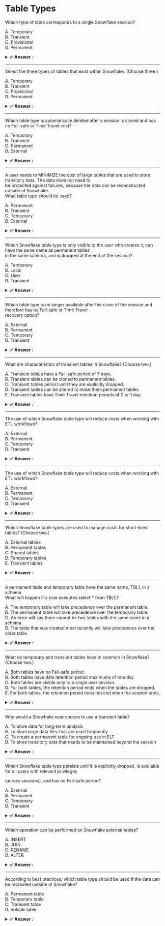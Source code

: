 # Table Types                                                                                                                                                                                                                                                                                                                        
Which type of table corresponds to a single Snowflake session?                                                                                                                                                                                                                                                                       
                                                                                                                                                                                                                                                                                                                                     
A. Temporary<br>B. Transient<br>C. Provisional<br>D. Permanent                                                                                                                                                                                                                                                                       
                                                                                                                                                                                                                                                                                                                                     
<details>                                                                                                                                                                                                                                                                                                                            
<summary><strong>✅ Answer : </strong></summary>                                                                                                                                                                                                                                                                                     
<strong>A</strong>                                                                                                                                                                                                                                                                                                                   
                                                                                                                                                                                                                                                                                                                                     
Temporary tables in Snowflake are specifically designed to exist only within the scope of a single session.                                                                                                                                                                                                                          
When the session ends, the temporary table and all its data are automatically dropped. This behavior is in                                                                                                                                                                                                                           
stark contrast to other table types like permanent or transient tables which persist beyond individual                                                                                                                                                                                                                               
sessions. The temporary table's limited lifespan makes them ideal for storing intermediate results or                                                                                                                                                                                                                                
temporary data that's not required for long-term storage. These tables are session-specific and not visible to                                                                                                                                                                                                                       
other sessions, ensuring data isolation. The ephemeral nature of temporary tables avoids the need for manual                                                                                                                                                                                                                         
cleanup, simplifying data management within individual work sessions. They can be created and manipulated                                                                                                                                                                                                                            
within a session just like any other table but their scope remains confined to the initiating session. They are                                                                                                                                                                                                                      
essentially a workspace for session-specific operations. Transient tables, on the other hand, while not as                                                                                                                                                                                                                           
permanent as permanent tables, do survive session termination. They don't have the session-specificrestriction that defines temporary tables, making 'A' the most appropriate answer. Provisional isn't a valid                                                                                                                      
Snowflake table type.                                                                                                                                                                                                                                                                                                                
Authoritative links:                                                                                                                                                                                                                                                                                                                 
Snowflake Documentation on Temporary Tables: https://docs.snowflake.com/en/sql-reference/ddltable.html#temporary-tables                                                                                                                                                                                                              
Snowflake Documentation on Table Types: https://docs.snowflake.com/en/user-guide/tables-intro.html                                                                                                                                                                                                                                   
</details>                                                                                                                                                                                                                                                                                                                           
                                                                                                                                                                                                                                                                                                                                     
                                                                                                                                                                                                                                                                                                                                     
---                                                                                                                                                                                                                                                                                                                                  
Select the three types of tables that exist within Snowflake. (Choose three.)                                                                                                                                                                                                                                                        
                                                                                                                                                                                                                                                                                                                                     
A. Temporary<br>B. Transient<br>C. Provisional<br>D. Permanent                                                                                                                                                                                                                                                                       
                                                                                                                                                                                                                                                                                                                                     
<details>                                                                                                                                                                                                                                                                                                                            
<summary><strong>✅ Answer : </strong></summary>                                                                                                                                                                                                                                                                                     
<strong>A, B, D</strong>                                                                                                                                                                                                                                                                                                             
                                                                                                                                                                                                                                                                                                                                     
The correct answer is A. Temporary, B. Transient, and D. Permanent. These represent the three primary table                                                                                                                                                                                                                          
types in Snowflake, each offering distinct characteristics concerning data persistence and availability.                                                                                                                                                                                                                             
Permanent tables are the standard table type, designed for long-term data storage. Data in these tables                                                                                                                                                                                                                              
persists indefinitely unless explicitly dropped. They are suitable for storing core business data, transactional                                                                                                                                                                                                                     
records, and any information requiring long-term retention and access. Permanent tables offer full data                                                                                                                                                                                                                              
recovery capabilities via Snowflake's Time Travel feature, allowing restoration to previous states. More                                                                                                                                                                                                                             
information on permanent tables can be found in Snowflake's documentation:                                                                                                                                                                                                                                                           
https://docs.snowflake.com/en/user-guide/tables-permanent.                                                                                                                                                                                                                                                                           
Transient tables are intended for data that needs to be persisted for a shorter duration than permanent                                                                                                                                                                                                                              
tables. They behave similarly to permanent tables, but they do not provide the same time travel capability for                                                                                                                                                                                                                       
data recovery beyond a very limited period. This makes them a cost-effective option for staging data, ETL                                                                                                                                                                                                                            
processes, or storing data that does not require extensive historical recovery. See Snowflake's documentation                                                                                                                                                                                                                        
on transient tables for details: https://docs.snowflake.com/en/user-guide/tables-transient.                                                                                                                                                                                                                                          
Temporary tables are designed for session-specific data storage, meaning their data only exists for the                                                                                                                                                                                                                              
duration of the session. Once the session ends, the data in the temporary table is automatically dropped. This                                                                                                                                                                                                                       
table type is often used for intermediate calculations, data transformations within a query or procedure, or                                                                                                                                                                                                                         
short-lived datasets. They are lightweight and do not contribute to long-term storage costs. Learn more about                                                                                                                                                                                                                        
temporary tables here: https://docs.snowflake.com/en/user-guide/tables-temp.                                                                                                                                                                                                                                                         
Option C. Provisional is not a valid table type in Snowflake, thus excluding it from the correct answer. Each of                                                                                                                                                                                                                     
the described table types serves a specific purpose within the Snowflake data platform, contributing to its                                                                                                                                                                                                                          
flexibility and efficiency. They address different data persistence requirements, allowing users to optimize for                                                                                                                                                                                                                     
storage, cost, and recovery needs.                                                                                                                                                                                                                                                                                                   
</details>                                                                                                                                                                                                                                                                                                                           
                                                                                                                                                                                                                                                                                                                                     
                                                                                                                                                                                                                                                                                                                                     
---                                                                                                                                                                                                                                                                                                                                  
Which table type is automatically deleted after a session is closed and has no Fail-safe or Time Travel cost?                                                                                                                                                                                                                        
                                                                                                                                                                                                                                                                                                                                     
A. Temporary<br>B. Transient<br>C. Permanent<br>D. External                                                                                                                                                                                                                                                                          
                                                                                                                                                                                                                                                                                                                                     
<details>                                                                                                                                                                                                                                                                                                                            
<summary><strong>✅ Answer : </strong></summary>                                                                                                                                                                                                                                                                                     
<strong>A</strong>                                                                                                                                                                                                                                                                                                                   
                                                                                                                                                                                                                                                                                                                                     
Temporary tables in Snowflake are designed for short-lived data storage within a user's session. They offer                                                                                                                                                                                                                          
the unique characteristic of being automatically dropped upon session termination. This behavior contrasts                                                                                                                                                                                                                           
with other table types, such as permanent or transient tables, which persist beyond a single session. Unlike                                                                                                                                                                                                                         
permanent tables, temporary tables do not incur Fail-safe costs because data recovery is not a consideration                                                                                                                                                                                                                         
once the session ends. They also do not have Time Travel capabilities, eliminating related expenses. This                                                                                                                                                                                                                            
ephemeral nature makes temporary tables ideal for data manipulations and computations during a session,                                                                                                                                                                                                                              
where data persistence is not required, such as intermediary datasets within a query. Transient tables also                                                                                                                                                                                                                          
lack Fail-safe but do retain Time Travel (configurable), so they still incur costs. External tables do not store                                                                                                                                                                                                                     
data in snowflake. They are used for querying data outside the Snowflake instance. Therefore, the correct                                                                                                                                                                                                                            
answer is A, Temporary tables, as it fits all criteria given in the question. The absence of Fail-safe and Time                                                                                                                                                                                                                      
Travel features allows for efficient and cost-effective data handling during a specific session.                                                                                                                                                                                                                                     
Further research can be done here:                                                                                                                                                                                                                                                                                                   
Snowflake Documentation on Temporary Tables                                                                                                                                                                                                                                                                                          
Snowflake Documentation on Fail-safe                                                                                                                                                                                                                                                                                                 
Snowflake Documentation on Time Travel                                                                                                                                                                                                                                                                                               
</details>                                                                                                                                                                                                                                                                                                                           
                                                                                                                                                                                                                                                                                                                                     
                                                                                                                                                                                                                                                                                                                                     
---                                                                                                                                                                                                                                                                                                                                  
A user needs to MINIMIZE the cost of large tables that are used to store transitory data. The data does not need to                                                                                                                                                                                                                  
be protected against failures, because the data can be reconstructed outside of Snowflake.                                                                                                                                                                                                                                           
What table type should be used?                                                                                                                                                                                                                                                                                                      
                                                                                                                                                                                                                                                                                                                                     
A. Permanent<br>B. Transient<br>C. Temporary<br>D. External                                                                                                                                                                                                                                                                          
                                                                                                                                                                                                                                                                                                                                     
<details>                                                                                                                                                                                                                                                                                                                            
<summary><strong>✅ Answer : </strong></summary>                                                                                                                                                                                                                                                                                     
<strong>B</strong>                                                                                                                                                                                                                                                                                                                   
                                                                                                                                                                                                                                                                                                                                     
The correct answer is B. Transient. Here's why:                                                                                                                                                                                                                                                                                      
Transient tables in Snowflake are designed for data that's not critical for long-term storage and doesn't                                                                                                                                                                                                                            
require the same level of data protection as permanent tables. The key characteristic of transient tables is                                                                                                                                                                                                                         
their lack of fail-safe protection. This means that if a failure occurs, data stored in a transient table is not                                                                                                                                                                                                                     
recoverable by Snowflake's fail-safe mechanism. Because the user has stated that data is recoverable                                                                                                                                                                                                                                 
elsewhere, this lack of fail-safe is acceptable. The advantage is that they do not incur the costs associated                                                                                                                                                                                                                        
with maintaining fail-safe storage, thus reducing storage costs. Additionally, the undrop feature of permanent                                                                                                                                                                                                                       
tables does not apply to transient tables, which further simplifies administration and reduces operational                                                                                                                                                                                                                           
overhead if unwanted table drops occur.                                                                                                                                                                                                                                                                                              
Permanent tables, while offering the highest level of data durability and recovery via fail-safe, are not suitable                                                                                                                                                                                                                   
for the stated requirements due to their higher storage costs and fail-safe maintenance overhead. Temporary                                                                                                                                                                                                                          
tables are session-scoped, which means their lifetime is tied to a specific session. Once the session ends, the                                                                                                                                                                                                                      
table and its data are automatically dropped. External tables are used to access data stored outsideSnowflake, and are not applicable in this scenario where tables are being used to store data within Snowflake.                                                                                                                   
Therefore, transient tables are the most cost-effective option for transitory data that doesn't require fail-safe                                                                                                                                                                                                                    
protection within Snowflake. They offer a good balance between cost and utility for the specified use case.                                                                                                                                                                                                                          
Authoritative links for further research:                                                                                                                                                                                                                                                                                            
Snowflake Documentation - Understanding Table Types: https://docs.snowflake.com/en/user-guide/tablesintro.html#table-types                                                                                                                                                                                                           
Snowflake Documentation - Transient Tables: https://docs.snowflake.com/en/sql-reference/sql/createtable.html#transient                                                                                                                                                                                                               
Snowflake Documentation - Storage Costs: https://www.snowflake.com/pricing/                                                                                                                                                                                                                                                          
</details>                                                                                                                                                                                                                                                                                                                           
                                                                                                                                                                                                                                                                                                                                     
                                                                                                                                                                                                                                                                                                                                     
---                                                                                                                                                                                                                                                                                                                                  
Which Snowflake table type is only visible to the user who creates it, can have the same name as permanent tables                                                                                                                                                                                                                    
in the same schema, and is dropped at the end of the session?                                                                                                                                                                                                                                                                        
                                                                                                                                                                                                                                                                                                                                     
A. Temporary<br>B. Local<br>C. User<br>D. Transient                                                                                                                                                                                                                                                                                  
                                                                                                                                                                                                                                                                                                                                     
<details>                                                                                                                                                                                                                                                                                                                            
<summary><strong>✅ Answer : </strong></summary>                                                                                                                                                                                                                                                                                     
<strong>A</strong>                                                                                                                                                                                                                                                                                                                   
                                                                                                                                                                                                                                                                                                                                     
The correct answer is A. Temporary. Temporary tables in Snowflake are designed for session-specific datastorage and manipulation. They exhibit unique characteristics that distinguish them from other table types. A                                                                                                                
key feature of temporary tables is their limited visibility; they are exclusively accessible to the user who                                                                                                                                                                                                                         
created them. This isolation ensures that data within these tables remains private and does not interfere with                                                                                                                                                                                                                       
other users or processes. Furthermore, temporary tables can share the same name as permanent tables                                                                                                                                                                                                                                  
within the same schema, a flexibility not found with other table types, as the session-specific context                                                                                                                                                                                                                              
prevents naming conflicts. Crucially, temporary tables are automatically dropped when the user session ends,                                                                                                                                                                                                                         
which makes them suitable for storing intermediate results, data transformations, or any data not required                                                                                                                                                                                                                           
beyond the scope of a single session. Local tables are not a recognized table type in Snowflake. User tables                                                                                                                                                                                                                         
are a concept, but they are actually permanent tables owned by a specific user. Transient tables are                                                                                                                                                                                                                                 
persistent but lack the fail-safe data protection features of permanent tables, they also aren't dropped                                                                                                                                                                                                                             
automatically at the end of the session. These characteristics solidify the choice of 'Temporary' as the only                                                                                                                                                                                                                        
type matching all the criteria in the prompt. For further information, you can refer to the Snowflake                                                                                                                                                                                                                                
documentation on temporary tables: https://docs.snowflake.com/en/user-guide/tables-temp-transient.                                                                                                                                                                                                                                   
</details>                                                                                                                                                                                                                                                                                                                           
                                                                                                                                                                                                                                                                                                                                     
                                                                                                                                                                                                                                                                                                                                     
---                                                                                                                                                                                                                                                                                                                                  
Which table type is no longer available after the close of the session and therefore has no Fail-safe or Time Travel                                                                                                                                                                                                                 
recovery option?                                                                                                                                                                                                                                                                                                                     
                                                                                                                                                                                                                                                                                                                                     
A. External<br>B. Permanent<br>C. Temporary<br>D. Transient                                                                                                                                                                                                                                                                          
                                                                                                                                                                                                                                                                                                                                     
<details>                                                                                                                                                                                                                                                                                                                            
<summary><strong>✅ Answer : </strong></summary>                                                                                                                                                                                                                                                                                     
<strong>C</strong>                                                                                                                                                                                                                                                                                                                   
                                                                                                                                                                                                                                                                                                                                     
Temporary tables in Snowflake are session-specific and exist only for the duration of the user's current                                                                                                                                                                                                                             
session. Once the session ends, these tables are automatically dropped, making them unsuitable for recovery                                                                                                                                                                                                                          
through either Time Travel or Fail-safe mechanisms. This behavior directly contrasts with Permanent and                                                                                                                                                                                                                              
Transient tables, which persist beyond a session. Permanent tables offer both Time Travel and Fail-safe for                                                                                                                                                                                                                          
data recovery, while Transient tables provide Time Travel but lack Fail-safe protection. External tables, on the                                                                                                                                                                                                                     
other hand, point to data stored outside of Snowflake, meaning that Time Travel and Fail-safe do not directly                                                                                                                                                                                                                        
apply in the same manner. These mechanisms focus on internal Snowflake data storage. The session-based                                                                                                                                                                                                                               
nature of Temporary tables, coupled with their lack of persistence beyond the session, eliminates any                                                                                                                                                                                                                                
recovery options and makes them distinct from other Snowflake table types. Their purpose is for short-term                                                                                                                                                                                                                           
data processing and manipulation within a specific session, without the need for long-term storage or                                                                                                                                                                                                                                
recovery features.                                                                                                                                                                                                                                                                                                                   
For further information, refer to the official Snowflake documentation:                                                                                                                                                                                                                                                              
Understanding and Using Temporary Tables                                                                                                                                                                                                                                                                                             
Data Retention                                                                                                                                                                                                                                                                                                                       
</details>                                                                                                                                                                                                                                                                                                                           
                                                                                                                                                                                                                                                                                                                                     
                                                                                                                                                                                                                                                                                                                                     
---                                                                                                                                                                                                                                                                                                                                  
What are characteristics of transient tables in Snowflake? (Choose two.)                                                                                                                                                                                                                                                             
                                                                                                                                                                                                                                                                                                                                     
A. Transient tables have a Fail-safe period of 7 days.<br>B. Transient tables can be cloned to permanent tables.<br>C. Transient tables persist until they are explicitly dropped.<br>D. Transient tables can be altered to make them permanent tables.<br>E. Transient tables have Time Travel retention periods of 0 or 1 day.     
                                                                                                                                                                                                                                                                                                                                     
<details>                                                                                                                                                                                                                                                                                                                            
<summary><strong>✅ Answer : </strong></summary>                                                                                                                                                                                                                                                                                     
<strong>B, E</strong>                                                                                                                                                                                                                                                                                                                
                                                                                                                                                                                                                                                                                                                                     
Okay, let's break down why options B and E are the correct characteristics of transient tables in Snowflake,                                                                                                                                                                                                                         
and why the others are not.                                                                                                                                                                                                                                                                                                          
Transient tables in Snowflake are designed for temporary data storage, prioritizing cost-effectiveness over                                                                                                                                                                                                                          
data persistence and recovery. Unlike permanent tables, they do not have a Fail-safe period. This means that                                                                                                                                                                                                                         
once dropped, they are not recoverable through Snowflake's Fail-safe mechanism. This eliminates option A as                                                                                                                                                                                                                          
transient tables do not have a 7 day failsafe period.                                                                                                                                                                                                                                                                                
Option B is correct. Transient tables can be cloned into permanent tables. This is a useful feature when you                                                                                                                                                                                                                         
need to preserve data from a transient table for longer-term storage or analysis, effectively promoting it from                                                                                                                                                                                                                      
temporary to permanent status.                                                                                                                                                                                                                                                                                                       
Option C is incorrect. While transient tables persist until explicitly dropped, this is not unique to transient                                                                                                                                                                                                                      
tables. Both permanent and transient tables persist until explicitly dropped.                                                                                                                                                                                                                                                        
Option D is incorrect as transient tables cannot be altered to become permanent tables. You would have tocreate a new permanent table and move data into it if you wanted to switch.                                                                                                                                                 
Option E is correct. Transient tables have a significantly shorter Time Travel retention period compared to                                                                                                                                                                                                                          
permanent tables. The Time Travel period for transient tables can only be set to 0 or 1 day, compared to the                                                                                                                                                                                                                         
standard 1 to 90 days for permanent tables. This reflects their temporary nature and further reinforces their                                                                                                                                                                                                                        
goal of cost optimization by not retaining the change history for long periods of time.                                                                                                                                                                                                                                              
In summary: Transient tables offer a lower-cost option with reduced data protection and recovery                                                                                                                                                                                                                                     
capabilities, suitable for temporary data that doesn't require long-term storage or historical access.                                                                                                                                                                                                                               
Authoritative Links:                                                                                                                                                                                                                                                                                                                 
Snowflake Documentation on Transient Tables: https://docs.snowflake.com/en/user-guide/tables-transient                                                                                                                                                                                                                               
Snowflake Documentation on Time Travel: https://docs.snowflake.com/en/user-guide/data-time-travel                                                                                                                                                                                                                                    
Snowflake Documentation on Fail-safe: https://docs.snowflake.com/en/user-guide/data-failsafe                                                                                                                                                                                                                                         
</details>                                                                                                                                                                                                                                                                                                                           
                                                                                                                                                                                                                                                                                                                                     
                                                                                                                                                                                                                                                                                                                                     
---                                                                                                                                                                                                                                                                                                                                  
The use of which Snowflake table type will reduce costs when working with ETL workflows?                                                                                                                                                                                                                                             
                                                                                                                                                                                                                                                                                                                                     
A. External<br>B. Permanent<br>C. Temporary<br>D. Transient                                                                                                                                                                                                                                                                          
                                                                                                                                                                                                                                                                                                                                     
<details>                                                                                                                                                                                                                                                                                                                            
<summary><strong>✅ Answer : </strong></summary>                                                                                                                                                                                                                                                                                     
<strong>C</strong>                                                                                                                                                                                                                                                                                                                   
                                                                                                                                                                                                                                                                                                                                     
Temporary tables in Snowflake are designed for short-lived data, typically within a single session. They don't                                                                                                                                                                                                                       
contribute to long-term storage costs since they are automatically dropped at the end of the session. This                                                                                                                                                                                                                           
characteristic makes them ideal for holding intermediate results or staging data in ETL workflows. By utilizing                                                                                                                                                                                                                      
temporary tables during data transformations, you avoid accumulating storage charges associated with                                                                                                                                                                                                                                 
persistent data. This differs from permanent tables that incur storage costs for as long as they exist.                                                                                                                                                                                                                              
Transient tables are similar to temporary in that they do not have fail-safe, but can persist beyond a session                                                                                                                                                                                                                       
and therefore incur longer storage costs. External tables, while allowing access to data outside of Snowflake,                                                                                                                                                                                                                       
don't reduce storage costs related to the data stored within Snowflake. They simply act as references to                                                                                                                                                                                                                             
external storage locations. Therefore, utilizing temporary tables within ETL workflows is a cost-effective                                                                                                                                                                                                                           
approach, as it minimizes persistent storage usage and associated costs, directly contributing to the                                                                                                                                                                                                                                
reduction of overall expenses. The automatic deletion of temporary tables aligns with ETL processes that                                                                                                                                                                                                                             
require intermediate storage for data manipulation that do not require long term persistence.                                                                                                                                                                                                                                        
Snowflake Documentation on Temporary TablesSnowflake Documentation on Table Types                                                                                                                                                                                                                                                    
</details>                                                                                                                                                                                                                                                                                                                           
                                                                                                                                                                                                                                                                                                                                     
                                                                                                                                                                                                                                                                                                                                     
---                                                                                                                                                                                                                                                                                                                                  
The use of which Snowflake table type will reduce costs when working with ETL workflows?                                                                                                                                                                                                                                             
                                                                                                                                                                                                                                                                                                                                     
A. External<br>B. Permanent<br>C. Temporary<br>D. Transient                                                                                                                                                                                                                                                                          
                                                                                                                                                                                                                                                                                                                                     
<details>                                                                                                                                                                                                                                                                                                                            
<summary><strong>✅ Answer : </strong></summary>                                                                                                                                                                                                                                                                                     
<strong>C</strong>                                                                                                                                                                                                                                                                                                                   
                                                                                                                                                                                                                                                                                                                                     
Temporary tables in Snowflake are designed for short-term data storage during a session or                                                                                                                                                                                                                                           
transaction. Their key advantage in ETL workflows is that they do not persist beyond the session,                                                                                                                                                                                                                                    
meaning they are automatically dropped once the session ends. This eliminates the need for                                                                                                                                                                                                                                           
manual cleanup and storage costs associated with persisting data that is only needed temporarily                                                                                                                                                                                                                                     
for data transformations or processing during the ETL process. Permanent tables, on the other                                                                                                                                                                                                                                        
hand, store data long-term and contribute to storage costs. Transient tables offer data                                                                                                                                                                                                                                              
persistence, similar to permanent tables, but without the fail-safe feature of time travel, which                                                                                                                                                                                                                                    
while useful for data recovery, also incurs storage costs. External tables only point to data                                                                                                                                                                                                                                        
residing outside of Snowflake, meaning costs associated with the storage are not directly related                                                                                                                                                                                                                                    
to the data stored within Snowflake, and the costs associated with ETL are not going to be directly                                                                                                                                                                                                                                  
tied to the Snowflake table type. Therefore, using temporary tables to hold intermediary data                                                                                                                                                                                                                                        
during ETL workflows results in more efficient resource utilization and can significantly reduce                                                                                                                                                                                                                                     
costs compared to using permanent or transient tables. This makes them an optimal choice for                                                                                                                                                                                                                                         
data staging and manipulation when immediate persistence is not required.                                                                                                                                                                                                                                                            
Authoritative Links:                                                                                                                                                                                                                                                                                                                 
Snowflake Documentation on Temporary Tables: https://docs.snowflake.com/en/userguide/tables-temp-transient                                                                                                                                                                                                                           
Snowflake Documentation on Table Types: https://docs.snowflake.com/en/user-guide/data-loadconsiderations                                                                                                                                                                                                                             
Snowflake Documentation on Understanding Snowflake Data Storage Costs:                                                                                                                                                                                                                                                               
https://www.snowflake.com/blog/understanding-snowflake-data-storage-costs/                                                                                                                                                                                                                                                           
</details>                                                                                                                                                                                                                                                                                                                           
                                                                                                                                                                                                                                                                                                                                     
                                                                                                                                                                                                                                                                                                                                     
---                                                                                                                                                                                                                                                                                                                                  
Which Snowflake table types are used to manage costs for short-lived tables? (Choose two.)                                                                                                                                                                                                                                           
                                                                                                                                                                                                                                                                                                                                     
A. External tables<br>B. Permanent tables<br>C. Shared tables<br>D. Temporary tables<br>E. Transient tables                                                                                                                                                                                                                          
                                                                                                                                                                                                                                                                                                                                     
<details>                                                                                                                                                                                                                                                                                                                            
<summary><strong>✅ Answer : </strong></summary>                                                                                                                                                                                                                                                                                     
<strong>D, E</strong>                                                                                                                                                                                                                                                                                                                
                                                                                                                                                                                                                                                                                                                                     
The correct answer is D and E: Temporary and Transient tables. These table types in Snowflake                                                                                                                                                                                                                                        
are designed for managing costs associated with short-lived data. Temporary tables exist only                                                                                                                                                                                                                                        
within the user's session and are automatically dropped when the session ends, thus preventing                                                                                                                                                                                                                                       
persistent storage charges. Transient tables, while persistent across sessions, are also designed                                                                                                                                                                                                                                    
for short-term data needs and do not offer the same level of fail-safe protection or recoverability                                                                                                                                                                                                                                  
as permanent tables, resulting in lower storage costs. This makes them suitable for staging,                                                                                                                                                                                                                                         
intermediate results, or data that does not require long-term retention. Permanent tables, on the                                                                                                                                                                                                                                    
other hand, are for long-term data storage and carry the highest storage costs due to features like                                                                                                                                                                                                                                  
Time Travel and Fail-safe. External tables do not store data within Snowflake, but rather access                                                                                                                                                                                                                                     
data in external locations. Shared tables are used for data sharing, not cost management.                                                                                                                                                                                                                                            
Therefore, temporary and transient tables provide a cost-effective solution for short-lived data                                                                                                                                                                                                                                     
needs by eliminating or reducing storage costs compared to permanent tables. Transient tablesare designed to be used when they do not need the same protections as permanent tables.                                                                                                                                                 
Temporary tables are specifically created for short periods and do not persist after the session is                                                                                                                                                                                                                                  
closed.                                                                                                                                                                                                                                                                                                                              
Authoritative Links:                                                                                                                                                                                                                                                                                                                 
Snowflake Documentation - Table Types: https://docs.snowflake.com/en/user-guide/tables-types                                                                                                                                                                                                                                         
Snowflake Documentation - Understanding Storage Costs: https://docs.snowflake.com/en/userguide/cost-understanding                                                                                                                                                                                                                    
</details>                                                                                                                                                                                                                                                                                                                           
                                                                                                                                                                                                                                                                                                                                     
                                                                                                                                                                                                                                                                                                                                     
---                                                                                                                                                                                                                                                                                                                                  
A permanent table and temporary table have the same name, TBL1, in a schema.                                                                                                                                                                                                                                                         
What will happen if a user executes select * from TBL1;?                                                                                                                                                                                                                                                                             
                                                                                                                                                                                                                                                                                                                                     
A. The temporary table will take precedence over the permanent table.<br>B. The permanent table will take precedence over the temporary table.<br>C. An error will say there cannot be two tables with the same name in a schema.<br>D. The table that was created most recently will take precedence over the older table.          
                                                                                                                                                                                                                                                                                                                                     
<details>                                                                                                                                                                                                                                                                                                                            
<summary><strong>✅ Answer : </strong></summary>                                                                                                                                                                                                                                                                                     
<strong>A</strong>                                                                                                                                                                                                                                                                                                                   
                                                                                                                                                                                                                                                                                                                                     
The correct answer is A: The temporary table will take precedence over the permanent table.When a permanent table and a temporary table share the same name within the same schema in                                                                                                                                                
Snowflake, the temporary table effectively "masks" the permanent table for the current session.                                                                                                                                                                                                                                      
This behavior is a core aspect of Snowflake's session-based temporary object management. When                                                                                                                                                                                                                                        
a query, SELECT * FROM TBL1;, is executed, Snowflake first looks for an object named TBL1                                                                                                                                                                                                                                            
within the scope of the user's current session. If a temporary table named TBL1 exists within that                                                                                                                                                                                                                                   
session, it's the first match found and the query accesses it. The underlying permanent table,                                                                                                                                                                                                                                       
while still existing, becomes inaccessible under the name TBL1 within that same session. If no                                                                                                                                                                                                                                       
temporary table named TBL1 existed in the session, the query would access the permanent table.                                                                                                                                                                                                                                       
This priority helps users conduct operations with temporary data without needing to change the                                                                                                                                                                                                                                       
schema or impacting permanent data; the temporary table provides a session-scoped sandbox.                                                                                                                                                                                                                                           
The key idea is the scope: the temporary table is specific to the session and is accessed first.                                                                                                                                                                                                                                     
Here's a breakdown of why other options are incorrect:                                                                                                                                                                                                                                                                               
B. The permanent table will take precedence over the temporary table: This is incorrect because                                                                                                                                                                                                                                      
Snowflake’s resolution logic prioritizes session-specific temporary tables over permanent tables                                                                                                                                                                                                                                     
when naming conflicts arise within the same schema.                                                                                                                                                                                                                                                                                  
C. An error will say there cannot be two tables with the same name in a schema: Snowflake allows                                                                                                                                                                                                                                     
both a temporary and permanent table with the same name in the same schema; they are                                                                                                                                                                                                                                                 
distinguished by session scope and access precedence. This means that no error will occur during                                                                                                                                                                                                                                     
object creation. The precedence is also an important behavior that Snowflake is built upon.                                                                                                                                                                                                                                          
D. The table that was created most recently will take precedence over the older table: While that                                                                                                                                                                                                                                    
is a characteristic of some other system, it is not how Snowflake deals with temporary and                                                                                                                                                                                                                                           
permanent table names. The precedence rule is specifically about session scope and the priority                                                                                                                                                                                                                                      
of temporary objects over permanent objects and not creation time.                                                                                                                                                                                                                                                                   
Authoritative Links for Further Research:                                                                                                                                                                                                                                                                                            
Snowflake Documentation on Temporary Tables: https://docs.snowflake.com/en/userguide/tables-temp-transient                                                                                                                                                                                                                           
Snowflake Documentation on Object Resolution: (Search for "object resolution" within the main                                                                                                                                                                                                                                        
documentation) https://docs.snowflake.com/en/                                                                                                                                                                                                                                                                                        
</details>                                                                                                                                                                                                                                                                                                                           
                                                                                                                                                                                                                                                                                                                                     
                                                                                                                                                                                                                                                                                                                                     
---                                                                                                                                                                                                                                                                                                                                  
What do temporary and transient tables have in common in Snowflake? (Choose two.)                                                                                                                                                                                                                                                    
                                                                                                                                                                                                                                                                                                                                     
A. Both tables have no Fail-safe period.<br>B. Both tables have data retention period maximums of one day.<br>C. Both tables are visible only to a single user session.<br>D. For both tables, the retention period ends when the tables are dropped.<br>E. For both tables, the retention period does not end when the session ends.
                                                                                                                                                                                                                                                                                                                                     
<details>                                                                                                                                                                                                                                                                                                                            
<summary><strong>✅ Answer : </strong></summary>                                                                                                                                                                                                                                                                                     
<strong>A, B</strong>                                                                                                                                                                                                                                                                                                                
                                                                                                                                                                                                                                                                                                                                     
Here's a detailed justification for why options A and B are the correct answers regarding                                                                                                                                                                                                                                            
temporary and transient tables in Snowflake:                                                                                                                                                                                                                                                                                         
Both temporary and transient tables in Snowflake share key characteristics related to data                                                                                                                                                                                                                                           
retention and fail-safe mechanisms. Crucially, neither type of table utilizes Snowflake's Fail-safe                                                                                                                                                                                                                                  
period. Fail-safe provides a 7-day recovery window after a table is dropped, but this safety net is                                                                                                                                                                                                                                  
deliberately excluded from temporary and transient table designs. This makes option A, "Both                                                                                                                                                                                                                                         
tables have no Fail-safe period," correct.Furthermore, both table types have a limited maximum data retention period. This maximum is                                                                                                                                                                                                
capped at one day, meaning the data stored in these tables is automatically purged after 24 hours                                                                                                                                                                                                                                    
unless specifically configured differently within this limit. This limitation is a core aspect of their                                                                                                                                                                                                                              
lightweight design for short-term data usage, making option B, "Both tables have data retention                                                                                                                                                                                                                                      
period maximums of one day," also correct.                                                                                                                                                                                                                                                                                           
Temporary tables are intended for very short-term use within a single user session. They are                                                                                                                                                                                                                                         
designed to automatically disappear at the end of the user session, whereas transient tables are                                                                                                                                                                                                                                     
not tied to a specific user session and can be shared between sessions. Options C is incorrect                                                                                                                                                                                                                                       
because transient tables are not limited to a single user session. While a temporary table's                                                                                                                                                                                                                                         
retention period is tied to the user session, for both table types the retention period still ends                                                                                                                                                                                                                                   
when the table is dropped; therefore D is incorrect. E is also incorrect because the retention                                                                                                                                                                                                                                       
period of temporary tables does end when the session ends.                                                                                                                                                                                                                                                                           
In summary, the lack of fail-safe and the enforced one-day maximum data retention period are the                                                                                                                                                                                                                                     
common features that define how Snowflake handles temporary and transient tables. These                                                                                                                                                                                                                                              
shared attributes reflect their nature for short-lived data and streamlined operations within the                                                                                                                                                                                                                                    
Snowflake environment.                                                                                                                                                                                                                                                                                                               
Authoritative Links for Further Research:                                                                                                                                                                                                                                                                                            
Snowflake Documentation on Temporary Tables: https://docs.snowflake.com/en/userguide/tables-temp-transient.html#temporary-tables                                                                                                                                                                                                     
Snowflake Documentation on Transient Tables: https://docs.snowflake.com/en/userguide/tables-temp-transient.html#transient-tables                                                                                                                                                                                                     
Snowflake Documentation on Data Retention: https://docs.snowflake.com/en/user-guide/dataretention.html                                                                                                                                                                                                                               
</details>                                                                                                                                                                                                                                                                                                                           
                                                                                                                                                                                                                                                                                                                                     
                                                                                                                                                                                                                                                                                                                                     
---                                                                                                                                                                                                                                                                                                                                  
Why would a Snowflake user choose to use a transient table?                                                                                                                                                                                                                                                                          
                                                                                                                                                                                                                                                                                                                                     
A. To store data for long-term analysis<br>B. To store large data files that are used frequently<br>C. To create a permanent table for ongoing use in ELT<br>D. To store transitory data that needs to be maintained beyond the session                                                                                              
                                                                                                                                                                                                                                                                                                                                     
<details>                                                                                                                                                                                                                                                                                                                            
<summary><strong>✅ Answer : </strong></summary>                                                                                                                                                                                                                                                                                     
<strong>D</strong>                                                                                                                                                                                                                                                                                                                   
                                                                                                                                                                                                                                                                                                                                     
The correct answer is D. To store transitory data that needs to be maintained beyond the session.                                                                                                                                                                                                                                    
Transient tables in Snowflake are designed for data that is temporary in nature and doesn't                                                                                                                                                                                                                                          
require long-term persistence. Unlike permanent tables, transient tables do not have a fail-safe                                                                                                                                                                                                                                     
period, meaning they are not recoverable after being dropped. They are similar to temporary                                                                                                                                                                                                                                          
tables, but persist beyond the user session, making them suitable for holding data generated                                                                                                                                                                                                                                         
within a procedure or script that needs to be accessed by other processes or users until it is no                                                                                                                                                                                                                                    
longer needed and can be explicitly dropped. They strike a balance, offering data persistence                                                                                                                                                                                                                                        
beyond a single session while avoiding the cost and overhead associated with long-term data                                                                                                                                                                                                                                          
storage in permanent tables. This makes them ideal for use cases involving intermediate steps in                                                                                                                                                                                                                                     
data transformations, staging data, or other scenarios where the data is needed for a specific,                                                                                                                                                                                                                                      
defined period of time but not for indefinite storage. Options A, B, and C are incorrect because                                                                                                                                                                                                                                     
they describe uses that are more suited for permanent tables, which offer durability, high                                                                                                                                                                                                                                           
availability, and features like time travel for historical data recovery. The use of transient tables is                                                                                                                                                                                                                             
a strategic cost-optimization choice, especially when working with data that has a limited                                                                                                                                                                                                                                           
lifespan.                                                                                                                                                                                                                                                                                                                            
Authoritative Links:                                                                                                                                                                                                                                                                                                                 
Snowflake Documentation on Table Types: https://docs.snowflake.com/en/user-guide/tablestypes                                                                                                                                                                                                                                         
Snowflake Documentation on Transient Tables: https://docs.snowflake.com/en/sqlreference/sql/create-table#transient                                                                                                                                                                                                                   
</details>                                                                                                                                                                                                                                                                                                                           
                                                                                                                                                                                                                                                                                                                                     
                                                                                                                                                                                                                                                                                                                                     
---                                                                                                                                                                                                                                                                                                                                  
Which Snowflake table type persists until it is explicitly dropped, is available for all users with relevant privileges                                                                                                                                                                                                              
                                                                                                                                                                                                                                                                                                                                     
(across sessions), and has no Fail-safe period?                                                                                                                                                                                                                                                                                      
                                                                                                                                                                                                                                                                                                                                     
A. External<br>B. Permanent<br>C. Temporary<br>D. Transient                                                                                                                                                                                                                                                                          
                                                                                                                                                                                                                                                                                                                                     
<details>                                                                                                                                                                                                                                                                                                                            
<summary><strong>✅ Answer : </strong></summary>                                                                                                                                                                                                                                                                                     
<strong>D</strong>                                                                                                                                                                                                                                                                                                                   
                                                                                                                                                                                                                                                                                                                                     
Here's a detailed justification for why the correct answer is D. Transient.                                                                                                                                                                                                                                                          
Transient tables in Snowflake are designed for data that needs to persist beyond a session but                                                                                                                                                                                                                                       
does not require the same level of long-term protection as permanent tables. They are explicitly                                                                                                                                                                                                                                     
created by a user and remain until explicitly dropped using a DROP TABLE command. They are                                                                                                                                                                                                                                           
accessible to all users with the necessary privileges, irrespective of their individual session.                                                                                                                                                                                                                                     
Critically, unlike permanent tables, transient tables do not have a Fail-safe period. This means                                                                                                                                                                                                                                     
that once they're dropped, the data is immediately unrecoverable by Snowflake's fail-safe                                                                                                                                                                                                                                            
mechanism, which makes data recovery more manual using other external recovery methods.External tables reference data stored outside of Snowflake, making option A incorrect as the                                                                                                                                                  
persistence of data depends on where that external data is stored. Permanent tables (Option B)                                                                                                                                                                                                                                       
are designed for long-term data storage and do have a fail-safe period which automatically adds a                                                                                                                                                                                                                                    
layer of data recovery protection. Temporary tables (Option C) are session-specific and are                                                                                                                                                                                                                                          
dropped once the session ends. Therefore, they do not persist beyond session scope. Transient                                                                                                                                                                                                                                        
tables, therefore, align perfectly with all the given criteria: persistence until dropped,                                                                                                                                                                                                                                           
accessibility to all privileged users, and the absence of a Fail-safe period.                                                                                                                                                                                                                                                        
Authoritative links:                                                                                                                                                                                                                                                                                                                 
Snowflake Documentation on Table Types: https://docs.snowflake.com/en/user-guide/tablestypes                                                                                                                                                                                                                                         
Snowflake Fail-safe: https://docs.snowflake.com/en/user-guide/data-failsafe                                                                                                                                                                                                                                                          
</details>                                                                                                                                                                                                                                                                                                                           
                                                                                                                                                                                                                                                                                                                                     
                                                                                                                                                                                                                                                                                                                                     
---                                                                                                                                                                                                                                                                                                                                  
Which operation can be performed on Snowflake external tables?                                                                                                                                                                                                                                                                       
                                                                                                                                                                                                                                                                                                                                     
A. INSERT<br>B. JOIN<br>C. RENAME<br>D. ALTER                                                                                                                                                                                                                                                                                        
                                                                                                                                                                                                                                                                                                                                     
<details>                                                                                                                                                                                                                                                                                                                            
<summary><strong>✅ Answer : </strong></summary>                                                                                                                                                                                                                                                                                     
<strong>D</strong>                                                                                                                                                                                                                                                                                                                   
                                                                                                                                                                                                                                                                                                                                     
The correct answer is D. ALTER. Snowflake external tables are read-only structures that                                                                                                                                                                                                                                              
point to data files stored in external cloud storage locations (like AWS S3, Azure Blob                                                                                                                                                                                                                                              
Storage, or Google Cloud Storage). Because the underlying data is outside of                                                                                                                                                                                                                                                         
Snowflake's control and managed externally, direct modifications like INSERT or                                                                                                                                                                                                                                                      
RENAME operations are not supported. You cannot insert data into the external storage                                                                                                                                                                                                                                                
through an external table within Snowflake. Similarly, renaming a table (the Snowflakedefined view) isn't the main consideration; rather the physical name is that of the stored                                                                                                                                                     
location.                                                                                                                                                                                                                                                                                                                            
The primary purpose of external tables is to query data in place without requiring data                                                                                                                                                                                                                                              
loading. However, you can modify the metadata of the external table to reflect changes                                                                                                                                                                                                                                               
in the external storage or for other organizational needs. The ALTER TABLE command inSnowflake provides this functionality, allowing you to adjust properties like the file                                                                                                                                                          
format, location, or refresh the metadata if the external files have changed. Specifically,                                                                                                                                                                                                                                          
the ALTER TABLE statement can be used to refresh the metadata associated with the                                                                                                                                                                                                                                                    
external table, add or drop columns, or change file format settings. These are not                                                                                                                                                                                                                                                   
directly impacting the underlying data.                                                                                                                                                                                                                                                                                              
Join operations (option B) are indeed possible with external tables, allowing you to                                                                                                                                                                                                                                                 
combine their data with data from regular Snowflake tables. However, the question asks                                                                                                                                                                                                                                               
for operations that can be performed on the external table itself. Therefore, JOIN is an                                                                                                                                                                                                                                             
operation performed with an external table, not on it. Hence, ALTER is the most                                                                                                                                                                                                                                                      
appropriate choice as it directly modifies the definition of the external table.                                                                                                                                                                                                                                                     
Authoritative Links:                                                                                                                                                                                                                                                                                                                 
Snowflake Documentation on External Tables: https://docs.snowflake.com/en/sqlreference/external-tables-intro.html                                                                                                                                                                                                                    
Snowflake Documentation on ALTER TABLE (External Tables):                                                                                                                                                                                                                                                                            
https://docs.snowflake.com/en/sql-reference/sql/alter-table-external.html                                                                                                                                                                                                                                                            
</details>                                                                                                                                                                                                                                                                                                                           
                                                                                                                                                                                                                                                                                                                                     
                                                                                                                                                                                                                                                                                                                                     
---                                                                                                                                                                                                                                                                                                                                  
According to best practices, which table type should be used if the data can be recreated outside of Snowflake?                                                                                                                                                                                                                      
                                                                                                                                                                                                                                                                                                                                     
A. Permanent table<br>B. Temporary table<br>C. Transient table<br>D. Volatile table                                                                                                                                                                                                                                                  
                                                                                                                                                                                                                                                                                                                                     
<details>                                                                                                                                                                                                                                                                                                                            
<summary><strong>✅ Answer : </strong></summary>                                                                                                                                                                                                                                                                                     
<strong>C</strong>                                                                                                                                                                                                                                                                                                                   
                                                                                                                                                                                                                                                                                                                                     
The correct answer is C, Transient table. Transient tables in Snowflake are specifically                                                                                                                                                                                                                                             
designed for data that can be readily regenerated from external sources, making them                                                                                                                                                                                                                                                 
ideal for scenarios where persistence is not a primary concern. Unlike permanent tables,                                                                                                                                                                                                                                             
which are intended for long-term storage and data retention, transient tables do not                                                                                                                                                                                                                                                 
offer the same level of data recovery options and come with lower storage costs. This                                                                                                                                                                                                                                                
reduced cost and lack of fail-safe recovery features make them perfectly suited for data                                                                                                                                                                                                                                             
like staging areas, transformed data ready for reporting that is recalculated daily, or                                                                                                                                                                                                                                              
temporary data for data pipelines. They are more robust than temporary tables, as they                                                                                                                                                                                                                                               
persist until explicitly dropped and are accessible in subsequent sessions within the                                                                                                                                                                                                                                                
same account and user, but still offer the advantage of simplified data management in a                                                                                                                                                                                                                                              
cloud-native context. Permanent tables, while offering robust protection and fail-safe                                                                                                                                                                                                                                               
recovery, would be an unnecessary resource overhead for data that is easily recreated.                                                                                                                                                                                                                                               
Volatile tables are not relevant in Snowflake, as transient and temporary table types are                                                                                                                                                                                                                                            
sufficient for short lived data. Utilizing transient tables aligns with best practices for                                                                                                                                                                                                                                           
cost optimization and efficient resource management within Snowflake.                                                                                                                                                                                                                                                                
Authoritative Links:                                                                                                                                                                                                                                                                                                                 
Snowflake Documentation - Understanding Table Types                                                                                                                                                                                                                                                                                  
Snowflake Documentation - Transient Tables                                                                                                                                                                                                                                                                                           
</details>                                                                                                                                                                                                                                                                                                                           
                                                                                                                                                                                                                                                                                                                                     
                                                                                                                                                                                                                                                                                                                                     
